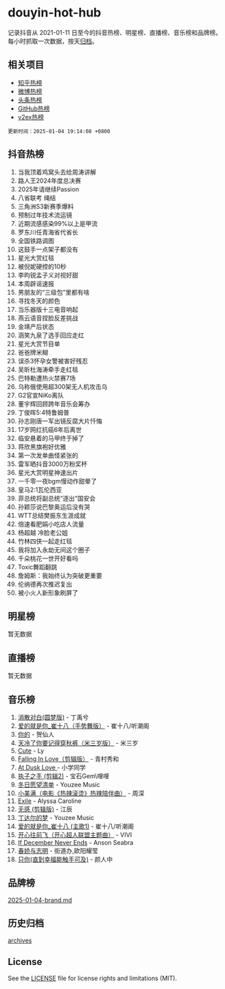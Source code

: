 # douyin-hot-hub

记录抖音从 2021-01-11 日至今的抖音热榜、明星榜、直播榜、音乐榜和品牌榜。每小时抓取一次数据，按天[归档](archives)。

## 相关项目

- [知乎热榜](https://github.com/lonnyzhang423/zhihu-hot-hub)
- [微博热榜](https://github.com/lonnyzhang423/weibo-hot-hub)
- [头条热榜](https://github.com/lonnyzhang423/toutiao-hot-hub)
- [GitHub热榜](https://github.com/lonnyzhang423/github-hot-hub)
- [v2ex热榜](https://github.com/lonnyzhang423/v2ex-hot-hub)


`更新时间：2025-01-04 19:14:08 +0800`

## 抖音热榜

1. 当我顶着鸡窝头去给周涛讲解
1. 路人王2024年度总决赛
1. 2025年请继续Passion
1. 八省联考 绳结
1. 三角洲S3新赛季爆料
1. 预制过年技术流运镜
1. 近期流感感染99%以上是甲流
1. 罗东川任青海省代省长
1. 全国铁路调图
1. 这鼓手一点架子都没有
1. 星光大赏红毯
1. 被倪妮硬控的10秒
1. 李昀锐孟子义对视好甜
1. 本周辟谣速报
1. 男朋友的“三级包”里都有啥
1. 寻找冬天的颜色
1. 当乐器版十三电音响起
1. 燕云语音捏脸反差挑战
1. 金靖产后状态
1. 涵笑九泉了选手回应走红
1. 星光大赏节目单
1. 爸爸牌米糊
1. 误杀3怀孕女警被害好残忍
1. 吴昕杜海涛牵手走红毯
1. 巴特勒遭热火禁赛7场
1. 乌称俄使用超300架无人机攻击乌
1. G2官宣NiKo离队
1. 董宇辉回顾跨年音乐会筹办
1. 丁俊晖5:4特鲁姆普
1. 孙志刚唐一军出镜反腐大片忏悔
1. 17岁网红抗癌6年后离世
1. 临安悬着的马甲终于掉了
1. 蒋欣黑旗袍好优雅
1. 第一次发单曲怪紧张的
1. 雷军晒抖音3000万粉奖杯
1. 星光大赏明星神速出片
1. 一千零一夜bgm慢动作甜晕了
1. 皇马2:1瓦伦西亚
1. 菲总统将副总统“逐出”国安会
1. 孙颖莎说巴黎奥运后没有哭
1. WTT总结樊振东生涯成就
1. 倍速看肥娟小吃店人流量
1. 杨超越 冷脸老公姐
1. 竹林四侠一起走红毯
1. 我将加入永劫无间这个圈子
1. 千朵桃花一世开好看吗
1. Toxic舞蹈翻跳
1. 詹姆斯：我始终认为突破更重要
1. 伦纳德再次推迟复出
1. 被小火人新形象刷屏了

## 明星榜

暂无数据

## 直播榜

暂无数据

## 音乐榜

1. [消散对白(圆梦版)](https://sf5-hl-cdn-tos.douyinstatic.com/obj/tos-cn-ve-2774/og4jB5I5IizzoZVAAAzWgBMAsMDWoArfwBOiFs) - 丁禹兮
1. [爱的就是你_崔十八（手势舞版）](https://sf5-hl-cdn-tos.douyinstatic.com/obj/tos-cn-ve-2774/oApB2AigNyB4sTw7JhBOikMAf0oDJzMWBuIrgm) - 崔十八/听潮阁
1. [你的](https://sf5-hl-cdn-tos.douyinstatic.com/obj/tos-cn-ve-2774/oYuIeKf42jB7sEV6B2upMdpYAgfrQWj0FeRegh) - 贺仙人
1. [天冷了你要记得穿秋裤（米三岁版）](https://sf5-hl-cdn-tos.douyinstatic.com/obj/tos-cn-ve-2774/oQlIwVIDWiZ6BQilAorS7MA0AgCkQDvcZAdm1) - 米三岁
1. [Cute](https://sf5-hl-cdn-tos.douyinstatic.com/obj/tos-cn-ve-2774/o4IbIzHWKAAB4wsS5qMBRiiAlEBGTpQRNfFvuo) - Ly
1. [Falling In Love（剪辑版）](https://sf5-hl-cdn-tos.douyinstatic.com/obj/tos-cn-ve-2774/o8ajpA8zzgBPahbBIO8AcKGBLJezFCRd1wfP9f) - 青村秀和
1. [ At Dusk  Love ](https://sf3-cdn-tos.douyinstatic.com/obj/tos-cn-ve-2774/o8CrpCf5CaYgI4ZrtQgMQAFEfuGqNnRSDQAPBc) - 小学同学
1. [执子之手 (剪辑2)](https://sf5-hl-cdn-tos.douyinstatic.com/obj/tos-cn-ve-2774/oUoZLQjCc31XzqsBnBQUNgeKtYPBcgbFDwtfcu) - 宝石Gem\哩哩
1. [冬日愿望清单](https://sf3-cdn-tos.douyinstatic.com/obj/tos-cn-ve-2774/oIIgUOeamCFCVAzxN6MFRLIBlLGpUqQxeeHrLE) - Youzee Music
1. [小美满（电影《热辣滚烫》热辣陪伴曲）](https://sf5-hl-cdn-tos.douyinstatic.com/obj/tos-cn-ve-2774/o0GAn2lSgfZIDUgtevCGDQYnFg4CwnrBaxbTZL) - 周深
1. [Exile](https://sf5-hl-cdn-tos.douyinstatic.com/obj/tos-cn-ve-2774/oYj4gAQTknKE3WW0Je8KGmQ7z1cA4FefwtbufD) - Alyssa Caroline
1. [无感 (剪辑版)](https://sf5-hl-cdn-tos.douyinstatic.com/obj/tos-cn-ve-2774/o0eIsUzJBDlQaQFC5OFlgbMEZC1TFYBftOBn6p) - 江辰
1. [丁达尔的梦](https://sf5-hl-cdn-tos.douyinstatic.com/obj/tos-cn-ve-2774/oMU3WirUZBVQkAC9ccG5P2IQirziZM2RTInUY) - Youzee Music
1. [爱的就是你_崔十八 (主歌1)](https://sf5-hl-cdn-tos.douyinstatic.com/obj/tos-cn-ve-2774/oI5BO5DhFZ6UTcNCnZaOCBLtZ7WIMQGfgnXf5E) - 崔十八/听潮阁
1. [开心往前飞（开心超人联盟主题曲）](https://sf5-hl-cdn-tos.douyinstatic.com/obj/tos-cn-ve-2774/9d8fb7c82cf1421fb93a9fe925275e0a) - VIVI
1. [If December Never Ends](https://sf3-cdn-tos.douyinstatic.com/obj/tos-cn-ve-2774/oY1IQMoTgCFIBg8RZifyqlBBt1UFgitTYmxeOS) - Anson Seabra
1. [春娇与志明](https://sf5-hl-cdn-tos.douyinstatic.com/obj/tos-cn-ve-2774/e530d8fceb7044b39707d7f9ff54add1) - 街道办,欧阳耀莹
1. [只你(直到幸福能触手可及)](https://sf5-hl-cdn-tos.douyinstatic.com/obj/tos-cn-ve-2774/o0lBkRDzFTeaVSUz3ZZSCBVtZ5DIMQGfgmEAuE) - 颜人中

## 品牌榜

[2025-01-04-brand.md](archives/2025-01-04-brand.md)

## 历史归档

[archives](archives)

## License

See the [LICENSE](LICENSE) file for license rights and limitations (MIT).
